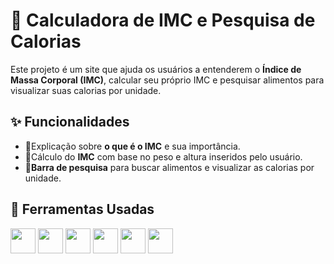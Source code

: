 # 🥗 Calculadora de IMC e Pesquisa de Calorias

Este projeto é um site que ajuda os usuários a entenderem o **Índice de Massa Corporal (IMC)**, calcular seu próprio IMC e pesquisar alimentos para visualizar suas calorias por unidade.

## ✨ Funcionalidades

- 📖Explicação sobre **o que é o IMC** e sua importância.
- 🧮Cálculo do **IMC** com base no peso e altura inseridos pelo usuário.
- 🔎**Barra de pesquisa** para buscar alimentos e visualizar as calorias por unidade.

## 🚀 Ferramentas Usadas

<p align="left">
  <img src="https://cdn.jsdelivr.net/gh/devicons/devicon/icons/tailwindcss/tailwindcss-original.svg" width="40" height="40" />
  <img src="https://cdn.jsdelivr.net/gh/devicons/devicon/icons/html5/html5-original.svg" width="40" height="40" />
  <img src="https://cdn.jsdelivr.net/gh/devicons/devicon/icons/css3/css3-original.svg" width="40" height="40" />
  <img src="https://cdn.jsdelivr.net/gh/devicons/devicon/icons/react/react-original.svg" width="40" height="40" />
  <img src="https://cdn.jsdelivr.net/gh/devicons/devicon/icons/nextjs/nextjs-original.svg" width="40" height="40" />
  <img src="https://cdn.jsdelivr.net/gh/devicons/devicon/icons/typescript/typescript-original.svg" width="40" height="40" />
</p>
